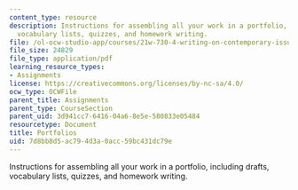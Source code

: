 ```yaml
---
content_type: resource
description: Instructions for assembling all your work in a portfolio, including drafts,
  vocabulary lists, quizzes, and homework writing.
file: /ol-ocw-studio-app/courses/21w-730-4-writing-on-contemporary-issues-food-for-thought-writing-and-reading-about-the-cultures-of-food-fall-2008/7d8bb8d5ac794d3a0acc59bc431dc79e_portfolios.pdf
file_size: 24829
file_type: application/pdf
learning_resource_types:
- Assignments
license: https://creativecommons.org/licenses/by-nc-sa/4.0/
ocw_type: OCWFile
parent_title: Assignments
parent_type: CourseSection
parent_uid: 3d941cc7-6416-04a6-8e5e-580833e05484
resourcetype: Document
title: Portfolios
uid: 7d8bb8d5-ac79-4d3a-0acc-59bc431dc79e
---
```

Instructions for assembling all your work in a portfolio, including drafts, vocabulary lists, quizzes, and homework writing.